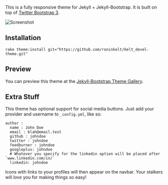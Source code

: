 This is a fully responsive theme for Jekyll + Jekyll-Bootstrap. It is built on top of [Twitter Bootstrap 3](http://twitter.github.com/bootstrap/).

![Screenshot](https://raw.github.com/roninkelt/kelt_devel-theme/master/screenshot.png)

## Installation

	rake theme:install git="https://github.com/roninkelt/kelt_devel-theme.git" 

## Preview

You can preview this theme at the [Jekyll-Bootstrap Theme Gallery](http://themes.jekyllbootstrap.com/preview/kelt/).

## Extra Stuff
 
This theme has optional support for social media buttons. Just add your provider and username to `_config.yml`, like so:

	author :
	  name : John Doe
	  email : blah@email.test 
	  github : johndoe
	  twitter : johndoe
	  feedburner : johndoe
	  googleplus: johndoe
	  # Whatever you specify for the linkedin option will be placed after `www.linkedin.com/in/`
	  linkedin: johndoe

Icons with links to your profiles will then appear on the navbar. Your stalkers will *love* you for making things so easy!
